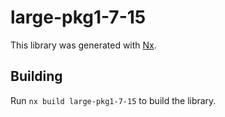 # large-pkg1-7-15

This library was generated with [Nx](https://nx.dev).

## Building

Run `nx build large-pkg1-7-15` to build the library.
